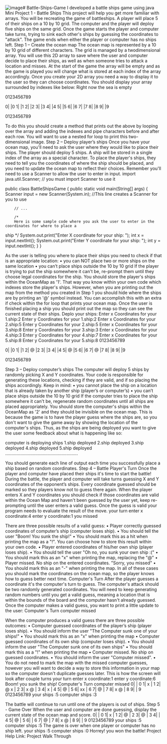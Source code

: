 ![image](https://github.com/JangamPavithraReddy/Battle-Ships-Game/assets/148047712/2cfe11f6-6e4e-4cef-8e8e-de3964551f5d)# Battle-Ships-Game
I developed a battle ships game using java
Mini Project 1 - Battle Ships 
This project will help you get more familiar with arrays. You will be recreating the game of battleships. A player will place 5 of their ships on a 10 by 10 grid. The computer and the player will deploy five ships on the same grid. Once the game starts the player and computer take turns, trying to sink each other's ships by guessing the coordinates to "attack". The game ends when either the player or computer has no ships left. 
Step 1 – Create the ocean map 
The ocean map is represented by a 10 by 10 grid of different characters. The grid is managed by a twodimensional array. You will use this 2D array to save where the user and computer decide to place their ships, as well as when someone tries to attack a location and misses. At the start of the game the array will be empty and as the game is played you will change what is stored at each index of the array accordingly. 
Once you create your 2D array you need a way to display it to the user so they can choose coordinates. You should display your array surrounded by indexes like below: 
  Right now the sea is empty

  0123456789

  0|      |0
  1|      |1
  2|      |2
  3|      |3
  4|      |4
  5|      |5 
  6|      |6 
  7|      |7 
  8|      |8 
  9|      |9

0123456789

To do this you should create a method that prints out the above by looping over the array and adding the indexes and pipe characters before and after each row. You will want to use a nested for loop to print this two-dimensional image. 
Step 2 – Deploy player’s ships 
Once you have your ocean map, you'll need to ask the user where they would like to place their ships. The player should deploy 5 ships. A ship will be stored in a single index of the array as a special character. To place the player's ships, they need to tell you the coordinates of where the ship should be placed, and you need to update the ocean map to reflect their choices. Remember you'll need to use a Scanner to allow the user to enter in input. 
import java.util.Scanner; // you must import Scanner to use it 
 
public class BattleShipsGame {     public static void main(String[] args) { 
        Scanner input = new Scanner(System.in); //This line creates a Scanner for you to use 
 
        // ... 
 
        /*  
        Here is some sample code where you ask the user to enter in the coordinates for where to place a 
ship 
        */ 
        System.out.print("Enter X coordinate for your ship: ");         int x = input.nextInt(); 
        System.out.print("Enter Y coordinate for your ship: ");         int y = input.nextInt(); 
    } 
} 
 
As the user is telling you where to place their ships you need to check if that is an appropriate location: 
•	you can NOT place two or more ships on the same location 
•	you can’t place ships outside the 10 by 10 grid 
If the player is trying to put the ship somewhere it can't be, re-prompt them until they choose legal coordinates for the ship. 
You should store the player's ships within the OceanMap as '1'. That way you know within your own code which indexes store the player's ships. However, when you are printing out the map from the method you created in Step 1 you should hide where the ships are by printing an '@' symbol instead. You can accomplish this with an extra if check within the for loop that prints your ocean map. 
Once the user is finished placing a ship you should print out the map so they can see the current state of their ships. 
Deplo your ships:
Enter x Coordinates for your 1.ship:2
Enter y Coordinates for your 1.ship:2
Enter x Coordinates for your 2.ship:5
Enter y Coordinates for your 2.ship:5
Enter x Coordinates for your 3.ship:8
Enter y Coordinates for your 3.ship:3
Enter x Coordinates for your 4.ship:3
Enter y Coordinates for your 4.ship:7
Enter x Coordinates for your 5.ship:8
Enter y Coordinates for your 5.ship:8
0123456789

  0|             |0
  1|             |1
  2|  @          |2
  3|             |3
  4|             |4
  5|   @         |5 
  6|             |6 
  7|       @     |7 
  8|             |8 
  9|             |9

0123456789

  
Step 3 – Deploy computer’s ships 
The computer will deploy 5 ships by randomly picking X and Y coordinates. Your code is responsible for generating these locations, checking if they are valid, and if so placing the ships accordingly. 
Keep in mind: 
•	you cannot place the ship on a location that is already taken by another ship (player’s or computer’s) 
•	you can’t place ships outside the 10 by 10 grid 
If the computer tries to place the ship somewhere it can't be, regenerate random coordinates until all ships are placed appropriately. 
You should store the computer's ships within the OceanMap as '2' and they should be invisible on the ocean map. This is because the game is to have the player guess where the ships are, so you don't want to give the game away by showing the location of the computer's ships. Thus, as the ships are being deployed you want to give the user some feedback about what is happening like so: 

computer is deploying ships
1.ship deployed
2.ship deployed
3.ship deployed
4.ship deployed
5.ship deployed
..........................................................
  
You should generate each line of output each time you successfully place a ship based on random coordinates. 
Step 4 – Battle 
Player's Turn 
Once the player and computer have placed their ships it's time to start the battle! During the battle, the player and computer will take turns guessing X and Y coordinates of the opponent’s ships. Every coordinate guessed should be marked so they players know not to guess there again. 
When the player enters X and Y coordinates you should check if those coordinates are valid within the Ocean Map and haven't been guessed by the user yet, keep re-prompting until the user enters a valid guess. Once the guess is valid your program needs to evaluate the result of the move. 
  your turn 
  enter x coordinate:4
  enter y coordinate:1
  you missed
  
There are three possible results of a valid guess: 
•	Player correctly guessed coordinates of computer’s ship (computer loses ship). 
•	You should tell the user "Boom! You sunk the ship!" 
•	You should mark this as a hit when printing the map as a "!". You can choose how to store this result within your own code. 
•	Player entered coordinates of his/her own ship (player loses ship). 
•	You should tell the user "Oh no, you sunk your own ship :(" 
•	You should mark this as an "x" when printing the map, replacing the "@" 
•	Player missed. No ship on the entered coordinates. "Sorry, you missed" 
•	You should mark this as an "-" when printing the map. 
In all of these cases you should mark the coordinates on the ocean map, so the player knows how to guess better next time. 
Computer's Turn 
After the player guesses a coordinate it's the computer's turn to guess. The computer's attack should be two randomly generated coordinates. You will need to keep generating random numbers until you get a valid guess, meaning a location that is within the bounds of the board and the computer hasn't already guessed. Once the computer makes a valid guess, you want to print a little update to the user: 
  Computer's Turn 
  computer missed
  
When the computer produces a valid guess there are three possible outcomes: 
•	Computer guessed coordinates of the player’s ship (player loses ship). 
•	You should inform the user "The Computer sunk one of your ships!" 
•	You should mark this as an "x" when printing the map 
•	Computer guessed coordinates of its own ship (computer loses ship). 
•	You should inform the user "The Computer sunk one of its own ships" 
•	You should mark this as a "!" when printing the map 
•	Computer missed. No ship on guessed coordinates. 
•	You should inform the user "Computer missed". 
•	You do not need to mark the map with the missed computer guesses, however you will want to decide a way to store this information in your map so the computer doesn't duplicate guesses later. 
This is how the screen will look after couple turns 
    your turn 
  enter x coordinate:1
  enter y coordinate:6
Boom! you sunk the ship!
  Computer's Turn 
  computer missed
  0|                | 0
  1| x              | 1
  2|  @          x  | 2
  3|  x          @  | 3
  4|  x             | 4
  5|   @            | 5 
  6|           xx   | 6 
  7|       @        | 7 
  8| x            @ | 8 
  9|                | 9
0123456789
your ships :5
computer ships :3
  
The battle will continue to run until one of the players is out of ships. 
Step 5 - Game Over 
When the user and computer are done guessing, display the current state of the ocean map and score. 
  0|                | 0
  1| x              | 1
  2|  @             | 2
  3|           @    | 3
  4|                | 4
  5|   @            | 5 
  6|                | 6 
  7|       @        | 7 
  8| x            @ | 8 
  9|                | 9
0123456789
your ships :5
computer ships :5
The game is over when one player or computer has no ship left. 
  your ships :5
computer ships :0
Horrey! you won the battle!
Project Help Link: 
Project Walk Through 
